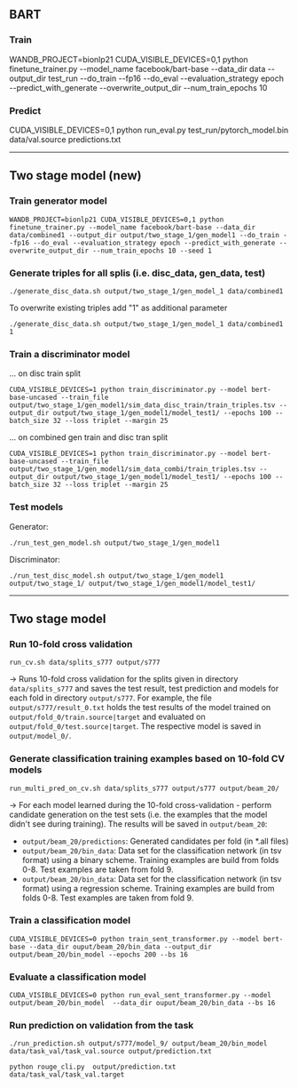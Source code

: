 ## BART 
### Train
WANDB_PROJECT=bionlp21 CUDA_VISIBLE_DEVICES=0,1 python finetune_trainer.py --model_name facebook/bart-base --data_dir data --output_dir test_run --do_train --fp16 --do_eval --evaluation_strategy epoch --predict_with_generate --overwrite_output_dir --num_train_epochs 10

### Predict
 CUDA_VISIBLE_DEVICES=0,1 python run_eval.py test_run/pytorch_model.bin data/val.source predictions.txt

------
## Two stage model (new)
### Train generator model
```
WANDB_PROJECT=bionlp21 CUDA_VISIBLE_DEVICES=0,1 python finetune_trainer.py --model_name facebook/bart-base --data_dir data/combined1 --output_dir output/two_stage_1/gen_model1 --do_train --fp16 --do_eval --evaluation_strategy epoch --predict_with_generate --overwrite_output_dir --num_train_epochs 10 --seed 1
```

### Generate triples for all splis (i.e. disc_data, gen_data, test)
```
./generate_disc_data.sh output/two_stage_1/gen_model_1 data/combined1 
```
To overwrite existing triples add "1" as additional parameter
```
./generate_disc_data.sh output/two_stage_1/gen_model_1 data/combined1 1 
```

### Train a discriminator model
... on disc train split
```
CUDA_VISIBLE_DEVICES=1 python train_discriminator.py --model bert-base-uncased --train_file output/two_stage_1/gen_model1/sim_data_disc_train/train_triples.tsv --output_dir output/two_stage_1/gen_model1/model_test1/ --epochs 100 --batch_size 32 --loss triplet --margin 25
```

... on combined gen train and disc tran split
```
CUDA_VISIBLE_DEVICES=1 python train_discriminator.py --model bert-base-uncased --train_file output/two_stage_1/gen_model1/sim_data_combi/train_triples.tsv --output_dir output/two_stage_1/gen_model1/model_test1/ --epochs 100 --batch_size 32 --loss triplet --margin 25
```

### Test models
Generator:
```
./run_test_gen_model.sh output/two_stage_1/gen_model1
```

Discriminator:
```
./run_test_disc_model.sh output/two_stage_1/gen_model1 output/two_stage_1/ output/two_stage_1/gen_model1/model_test1/
```

----
## Two stage model

### Run 10-fold cross validation 
```
run_cv.sh data/splits_s777 output/s777 
```
-> Runs 10-fold cross validation for the splits given in directory `data/splits_s777` and saves the 
test result, test prediction and models for each fold in directory `output/s777`. For example,
the file `output/s777/result_0.txt` holds the test results of the model trained on `output/fold_0/train.source|target`
and evaluated on `output/fold_0/test.source|target`. The respective model is saved in `output/model_0/`.

### Generate classification training examples based on 10-fold CV models
```
run_multi_pred_on_cv.sh data/splits_s777 output/s777 output/beam_20/
```
-> For each model learned during the 10-fold cross-validation - perform candidate generation on the 
test sets (i.e. the examples that the model didn't see during training). The results will be saved
in `output/beam_20`:
- `output/beam_20/predictions`: Generated candidates per fold (in *.all files)
- `output/beam_20/bin_data`: Data set for the classification network (in tsv format) using a binary scheme. Training examples are build from folds 0-8. Test examples are taken from fold 9. 
- `output/beam_20/bin_data`: Data set for the classification network (in tsv format) using a regression scheme. Training examples are build from folds 0-8. Test examples are taken from fold 9.

### Train a classification model
```
CUDA_VISIBLE_DEVICES=0 python train_sent_transformer.py --model bert-base --data_dir ouput/beam_20/bin_data --output_dir output/beam_20/bin_model --epochs 200 --bs 16
```

### Evaluate a classification model
```
CUDA_VISIBLE_DEVICES=0 python run_eval_sent_transformer.py --model output/beam_20/bin_model  --data_dir ouput/beam_20/bin_data --bs 16
```

### Run prediction on validation from the task
```
./run_prediction.sh output/s777/model_9/ output/beam_20/bin_model data/task_val/task_val.source output/prediction.txt

python rouge_cli.py  output/prediction.txt data/task_val/task_val.target
```
